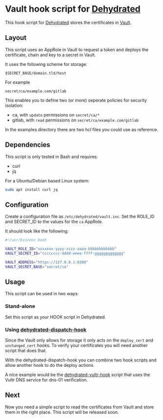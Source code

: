 # Vault hook script for [Dehydrated](https://dehydrated.de)

This hook script for [Dehydrated](https://dehydrated.de) stores the
certificates in [Vault](https://www.vaultproject.io/).

## Layout

This script uses an AppRole in Vault to request a token and deploys the
certificate, chain and key to a secret in Vault.

It uses the following scheme for storage:

```
$SECRET_BASE/domain.tld/host
```
For example

```
secret/ca/example.com/gitlab
```

This enables you to define two (or more) seperate policies for security
isolation:

- ca, with ```update``` permissions on ```secret/ca/*```
- gitlab, with ```read``` permissions on ```secret/ca/example.com/gitlab```

In the examples directory there are two hcl files you could use as reference.


## Dependencies

This script is only tested in Bash and requires:

- curl
- jq

For a Ubuntu/Debian based Linux system:

```bash
sudo apt install curl jq
```

## Configuration

Create a configuration file as ```/etc/dehydrated/vault.inc```. Set the ROLE_ID and
SECRET_ID to the values for the ```ca``` AppRole.

 It should look like the following:

```bash
#!/usr/bin/env bash

VAULT_ROLE_ID="xxxxxxx-yyyy-zzzz-aaaa-bbbbbbbbbbbb"
VAULT_SECRET_ID="cccccccc-dddd-eeee-ffff-ggggggggggggg"

VAULT_ADDRESS="https://127.0.0.1:8200"
VAULT_SECRET_BASE="secret/ca"
```

## Usage

This script can be used in two ways:

### Stand-alone

Set this script as your HOOK script in Dehydrated.

### Using [dehydrated-dispatch-hook](https://github.com/ttalle/dehydrated-dispatch-hook)

Since the Vault only allows for storage it only acts on the
```deploy_cert``` and ```unchanged_cert``` hooks. To verify your 
certificates you will need another script that does that.

With the dehydrated-dispatch-hook you can combine two hook scripts and
allow another hook to do the deploy actions.

A nice example would be the [dehydrated-vultr-hook](https://github.com/ttalle/dehydrated-vultr-hook) script that uses the Vultr DNS
service for dns-01 verification.

## Next

Now you need a simple script to read the certificates from Vault and
store them in the right place. This script will be released soon.
